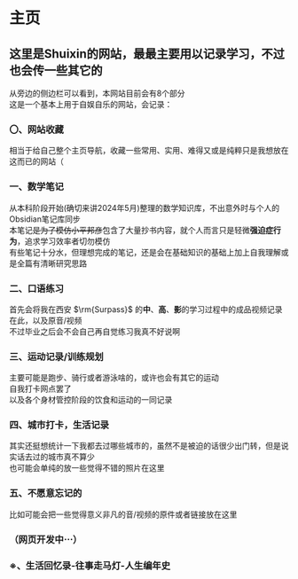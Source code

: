 # **主页**

## 这里是Shuixin的网站，**最最主要**用以记录学习，不过也会传一些其它的
从旁边的侧边栏可以看到，本网站目前会有8个部分
<br>这是一个基本上用于自娱自乐的网站，会记录：

### 〇、网站收藏

相当于给自己整个主页导航，收藏一些常用、实用、难得又或是纯粹只是我想放在这而已的网站（

### 一、数学笔记

从本科阶段开始(确切来讲2024年5月)整理的数学知识库，不出意外时与个人的Obsidian笔记库同步
<br>本笔记~~是为了模仿小平邦彦~~包含了大量抄书内容，就个人而言只是轻微**强迫症行为**，追求学习效率者切勿模仿
<br>有些笔记十分水，但理想完成的笔记，还是会在基础知识的基础上加上自我理解或是全篇有清晰研究思路

### 二、口语练习

首先会将我在西安 $\rm{Surpass}$ 的**中**、**高**、**影**的学习过程中的成品视频记录在此，以及原音/视频
<br>不过毕业之后会不会自己再自觉练习我真不好说啊

### 三、运动记录/训练规划

主要可能是跑步、骑行或者游泳啥的，或许也会有其它的运动
<br>自我打卡网点罢了
<br>以及各个身材管控阶段的饮食和运动的一同记录

### 四、城市打卡，生活记录

其实还挺想统计一下我都去过哪些城市的，虽然不是被迫的话很少出门转，但是说实话去过的城市真不算少
<br>也可能会单纯的放一些觉得不错的照片在这里

### 五、不愿意忘记的

比如可能会把一些觉得意义非凡的音/视频的原件或者链接放在这里

### （网页开发中$\cdots$）

### ※、生活回忆录-往事走马灯-人生编年史